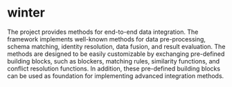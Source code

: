 # winter
The project provides methods for end-to-end data integration. The framework implements well-known methods for data pre-processing, schema matching, identity resolution, data fusion, and result evaluation. The methods are designed to be easily customizable by exchanging pre-defined building blocks, such as blockers, matching rules, similarity functions, and conflict resolution functions. In addition, these pre-defined building blocks can be used as foundation for implementing advanced integration methods.

